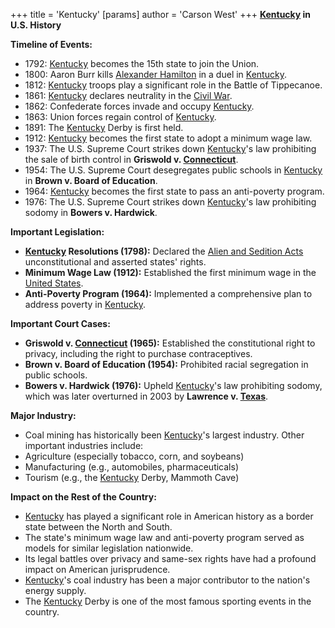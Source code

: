 +++
 title = 'Kentucky'
[params]
	author = 'Carson West'
+++
**[Kentucky](./../kentucky/) in U.S. History**

**Timeline of Events:**

* 1792: [Kentucky](./../kentucky/) becomes the 15th state to join the Union.
* 1800: Aaron Burr kills [Alexander Hamilton](./../alexander-hamilton/) in a duel in [Kentucky](./../kentucky/).
* 1812: [Kentucky](./../kentucky/) troops play a significant role in the Battle of Tippecanoe.
* 1861: [Kentucky](./../kentucky/) declares neutrality in the [Civil War](./../civil-war/).
* 1862: Confederate forces invade and occupy [Kentucky](./../kentucky/).
* 1863: Union forces regain control of [Kentucky](./../kentucky/).
* 1891: The [Kentucky](./../kentucky/) Derby is first held.
* 1912: [Kentucky](./../kentucky/) becomes the first state to adopt a minimum wage law.
* 1937: The U.S. Supreme Court strikes down [Kentucky](./../kentucky/)'s law prohibiting the sale of birth control in **Griswold v. [Connecticut](./../connecticut/)**.
* 1954: The U.S. Supreme Court desegregates public schools in [Kentucky](./../kentucky/) in **Brown v. Board of Education**.
* 1964: [Kentucky](./../kentucky/) becomes the first state to pass an anti-poverty program.
* 1976: The U.S. Supreme Court strikes down [Kentucky](./../kentucky/)'s law prohibiting sodomy in **Bowers v. Hardwick**.

**Important Legislation:**

* **[Kentucky](./../kentucky/) Resolutions (1798):** Declared the [Alien and Sedition Acts](./../alien-and-sedition-acts/) unconstitutional and asserted states' rights.
* **Minimum Wage Law (1912):** Established the first minimum wage in the [United States](./../united-states/).
* **Anti-Poverty Program (1964):** Implemented a comprehensive plan to address poverty in [Kentucky](./../kentucky/).

**Important Court Cases:**

* **Griswold v. [Connecticut](./../connecticut/) (1965):** Established the constitutional right to privacy, including the right to purchase contraceptives.
* **Brown v. Board of Education (1954):** Prohibited racial segregation in public schools.
* **Bowers v. Hardwick (1976):** Upheld [Kentucky](./../kentucky/)'s law prohibiting sodomy, which was later overturned in 2003 by **Lawrence v. [Texas](./../texas/)**.

**Major Industry:**

* Coal mining has historically been [Kentucky](./../kentucky/)'s largest industry. Other important industries include:
 * Agriculture (especially tobacco, corn, and soybeans)
 * Manufacturing (e.g., automobiles, pharmaceuticals)
 * Tourism (e.g., the [Kentucky](./../kentucky/) Derby, Mammoth Cave)

**Impact on the Rest of the Country:**

* [Kentucky](./../kentucky/) has played a significant role in American history as a border state between the North and South.
* The state's minimum wage law and anti-poverty program served as models for similar legislation nationwide.
* Its legal battles over privacy and same-sex rights have had a profound impact on American jurisprudence.
* [Kentucky](./../kentucky/)'s coal industry has been a major contributor to the nation's energy supply.
* The [Kentucky](./../kentucky/) Derby is one of the most famous sporting events in the country.